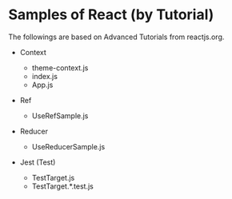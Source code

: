 # Samples of React (by Tutorial)

The followings are based on Advanced Tutorials from reactjs.org.


- Context
  - theme-context.js
  - index.js
  - App.js

- Ref
  - UseRefSample.js
    
- Reducer
  - UseReducerSample.js

- Jest (Test)
  - TestTarget.js
  - TestTarget.*.test.js 
